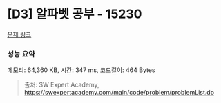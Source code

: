 # [D3] 알파벳 공부 - 15230 

[문제 링크](https://swexpertacademy.com/main/code/problem/problemDetail.do?contestProbId=AYLnMQT6vPADFATf) 

### 성능 요약

메모리: 64,360 KB, 시간: 347 ms, 코드길이: 464 Bytes



> 출처: SW Expert Academy, https://swexpertacademy.com/main/code/problem/problemList.do